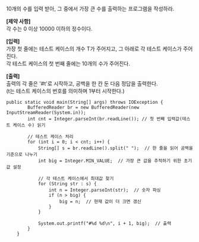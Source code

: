 10개의 수를 입력 받아, 그 중에서 가장 큰 수를 출력하는 프로그램을 작성하라.  
  
**[제약 사항]**  
각 수는 0 이상 10000 이하의 정수이다.  
  
  
**[입력]**  
가장 첫 줄에는 테스트 케이스의 개수 T가 주어지고, 그 아래로 각 테스트 케이스가 주어진다.  
각 테스트 케이스의 첫 번째 줄에는 10개의 수가 주어진다.  
  
  
**[출력]**  
출력의 각 줄은 '#t'로 시작하고, 공백을 한 칸 둔 다음 정답을 출력한다.  
(t는 테스트 케이스의 번호를 의미하며 1부터 시작한다.)
```
public static void main(String[] args) throws IOException {
        BufferedReader br = new BufferedReader(new InputStreamReader(System.in));
        int cnt = Integer.parseInt(br.readLine()); // 첫 번째 입력값(테스트 케이스 수) 읽기
        
        // 테스트 케이스 처리
        for (int i = 0; i < cnt; i++) {
            String[] s = br.readLine().split(" ");  // 한 줄을 읽어 공백을 기준으로 나누기
            int big = Integer.MIN_VALUE;  // 가장 큰 값을 추적하기 위한 초기값 설정

            // 각 테스트 케이스에서 최대값 찾기
            for (String str : s) {
                int n = Integer.parseInt(str);  // 숫자 파싱
                if (n > big) {
                    big = n;  // 현재 값이 더 크면 갱신
                }
            }

            System.out.printf("#%d %d\n", i + 1, big);  // 출력
        }
    }
```